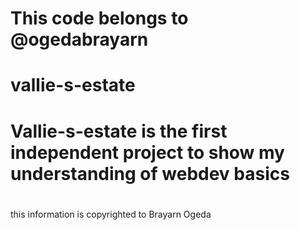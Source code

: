 # This code belongs to @ogedabrayarn
# vallie-s-estate
# Vallie-s-estate is the first independent project to show my understanding of webdev basics
#
this information is copyrighted to Brayarn Ogeda